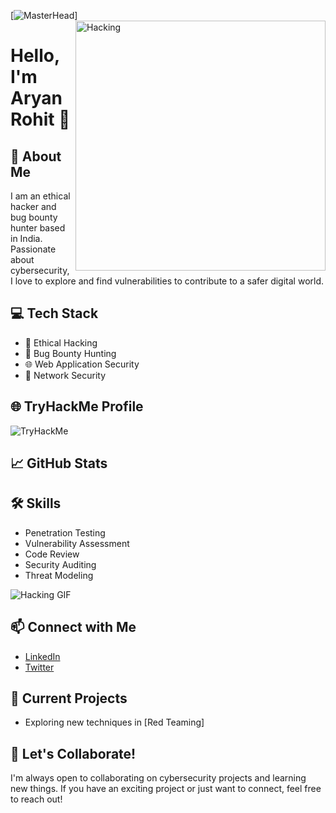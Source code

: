 [![MasterHead](https://media1.giphy.com/media/YQitE4YNQNahy/200w.webp?cid=ecf05e47hdvtwolzh6151i4v670y3vn6zc7fb776g3zxkl1s&ep=v1_gifs_search&rid=200w.webp&ct=g)]
<img align = "right" alt = "Hacking" width = "400" src = "https://cdn.dribbble.com/users/1162077/screenshots/3848914/programmer.gif">
# Hello, I'm Aryan Rohit 👋

## 🚀 About Me

I am an ethical hacker and bug bounty hunter based in India. Passionate about cybersecurity, I love to explore and find vulnerabilities to contribute to a safer digital world.

## 💻 Tech Stack

- 💼 Ethical Hacking
- 🐞 Bug Bounty Hunting
- 🌐 Web Application Security
- 🔐 Network Security

## 🌐 TryHackMe Profile

<img src="https://tryhackme-badges.s3.amazonaws.com/aryandevil1.png" alt="TryHackMe">

## 📈 GitHub Stats



## 🛠️ Skills

- Penetration Testing
- Vulnerability Assessment
- Code Review
- Security Auditing
- Threat Modeling


![Hacking GIF](https://media.giphy.com/media/your-animated-gif-url.gif)

## 📫 Connect with Me

- [LinkedIn](https://www.linkedin.com/in/aryan-rohit-52b245235/)
- [Twitter](https://twitter.com/aryanro59548071)

## 🚧 Current Projects

- Exploring new techniques in [Red Teaming]

## 📢 Let's Collaborate!

I'm always open to collaborating on cybersecurity projects and learning new things. If you have an exciting project or just want to connect, feel free to reach out!

